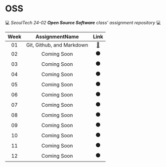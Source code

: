 # OSS
💻 *SeoulTech 24-02 **Open Source Software** class' assignment repository* 💻

Week|AssignmentName|Link
:---:|:---:|:---:
01|Git, Github, and Markdown|[🚀](https://github.com/YohanIm00/OSS/edit/main/README.md)
02|Coming Soon|⚫
03|Coming Soon|⚫
04|Coming Soon|⚫
05|Coming Soon|⚫
06|Coming Soon|⚫
07|Coming Soon|⚫
08|Coming Soon|⚫
09|Coming Soon|⚫
10|Coming Soon|⚫
11|Coming Soon|⚫
12|Coming Soon|⚫
